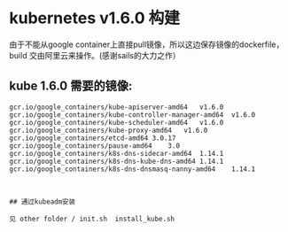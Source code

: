 # kubernetes v1.6.0 构建
由于不能从google container上直接pull镜像，所以这边保存镜像的dockerfile，build 交由阿里云来操作。(感谢sails的大力之作）

##	kube 1.6.0 需要的镜像:
```
gcr.io/google_containers/kube-apiserver-amd64	v1.6.0
gcr.io/google_containers/kube-controller-manager-amd64	v1.6.0
gcr.io/google_containers/kube-scheduler-amd64	v1.6.0
gcr.io/google_containers/kube-proxy-amd64	v1.6.0
gcr.io/google_containers/etcd-amd64	3.0.17
gcr.io/google_containers/pause-amd64	3.0
gcr.io/google_containers/k8s-dns-sidecar-amd64	1.14.1
gcr.io/google_containers/k8s-dns-kube-dns-amd64	1.14.1
gcr.io/google_containers/k8s-dns-dnsmasq-nanny-amd64	1.14.1



## 通过kubeadm安装

见 other folder / init.sh  install_kube.sh
